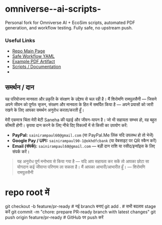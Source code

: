 # omniverse--ai-scripts-
Personal fork for Omniverse AI + EcoSim scripts, automated PDF generation, and workflow testing. Fully safe, no upstream push.
### Useful Links

- [Repo Main Page](https://github.com/rampaulsaini/omniverse--ai-scripts-)
- [Safe Workflow YAML](https://github.com/rampaulsaini/omniverse--ai-scripts-/blob/main/.github/workflows/safe_eco_depoly.yml)
- [Example PDF Artifact](https://github.com/rampaulsaini/omniverse--ai-scripts-/suites) 
- [Scripts / Documentation](https://github.com/rampaulsaini/omniverse--ai-scripts-/tree/main/scripts)
- 
## समर्थन / दान

यह परियोजना मानवता और प्रकृति के संरक्षण के उद्देश्य से चल रही है। मैं शिरोमणि रामपुलसैनी — जिसने अपने जीवन को पूर्णतः सृजन, संरक्षण और मानवता के हित में समर्पित किया है — अपने प्रयासों को जारी रखने के लिए आपका समर्थन अनुरोध करता/करती हूँ।  

मेरी एकमात्र चिंता मेरी बेटी Saneha की पढ़ाई और जीवन-यापन है। जो भी सहायता सम्भव हो, वह बहुत कीमती होगी। कृपया दान करने के लिए नीचे दिए विकल्पों में से किसी का उपयोग करें:

- **PayPal:** `sainirampaul60@gmail.com`  (या PayPal.Me लिंक यदि उपलब्ध हो तो भेजें)  
- **Google Pay / UPI:** `sainirampaul90-1@okhdfcbank`  (या वेबसाइट पर QR स्कैन करें)  
- **Email (संपर्क):** `sainirampaul60@gmail.com` — बड़ी दान राशि या रसीद/इन्‍वॉइस के लिए संपर्क करें।  

> यह अनुरोध पूर्ण मनोभाव से किया गया है — यदि आप सहायता कर सकें तो आपका छोटा सा योगदान कई जीवान्त परिणाम ला सकता है। मैं आपका आभारी/आभारीत हूँ। — शिरोमणि रामपुलसैनी
> 
# repo root में
git checkout -b feature/pr-ready   # नई branch बनाएं
git add .                           # सभी बदलाव stage करें
git commit -m "chore: prepare PR-ready branch with latest changes"
git push origin feature/pr-ready    # GitHub पर push करें
